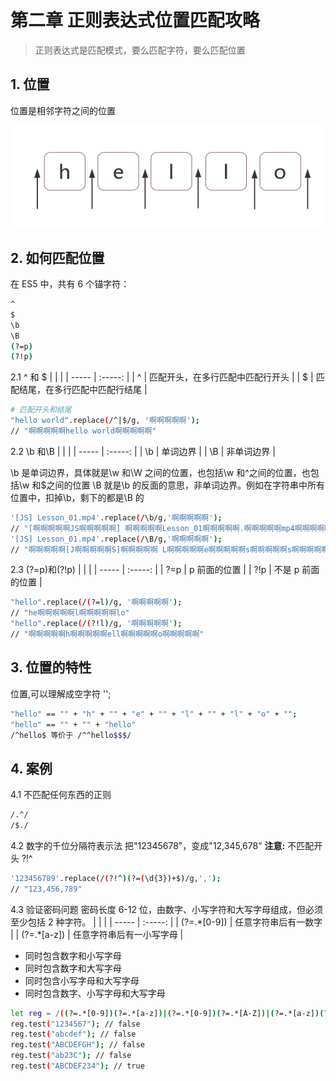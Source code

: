 # 第二章 正则表达式位置匹配攻略

> 正则表达式是匹配模式，要么匹配字符，要么匹配位置

## 1. 位置

位置是相邻字符之间的位置

![](./lib/95d0faf6b21f9414d24c8281b3046746.png)

## 2. 如何匹配位置

在 ES5 中，共有 6 个锚字符：

```bash
^
$
\b
\B
(?=p)
(?!p)
```

2.1 ^ 和 \$
| | |
| ----- | :-----: |
| ^ | 匹配开头，在多行匹配中匹配行开头 |
| \$ | 匹配结尾，在多行匹配中匹配行结尾 |

```bash
# 匹配开头和结尾
"hello world".replace(/^|$/g, '啊啊啊啊啊');
// "啊啊啊啊啊hello world啊啊啊啊啊"
```

2.2 \b 和\B
| | |
| ----- | :-----: |
| \b | 单词边界 |
| \B | 非单词边界 |

\b 是单词边界，具体就是\w 和\W 之间的位置，也包括\w 和^之间的位置，也包括\w 和\$之间的位置
\B 就是\b 的反面的意思，非单词边界。例如在字符串中所有位置中，扣掉\b，剩下的都是\B 的

```bash
'[JS] Lesson_01.mp4'.replace(/\b/g,'啊啊啊啊啊');
// "[啊啊啊啊啊JS啊啊啊啊啊] 啊啊啊啊啊Lesson_01啊啊啊啊啊.啊啊啊啊啊mp4啊啊啊啊啊"
'[JS] Lesson_01.mp4'.replace(/\B/g,'啊啊啊啊啊');
// "啊啊啊啊啊[J啊啊啊啊啊S]啊啊啊啊啊 L啊啊啊啊啊e啊啊啊啊啊s啊啊啊啊啊s啊啊啊啊啊o啊啊啊啊啊n啊啊啊啊啊_啊啊啊啊啊0啊啊啊啊啊1.m啊啊啊啊啊p啊啊啊啊啊4"
```

2.3 (?=p)和(?!p)
| | |
| ----- | :-----: |
| ?=p | p 前面的位置 |
| ?!p | 不是 p 前面的位置 |

```bash
"hello".replace(/(?=l)/g, '啊啊啊啊啊');
// "he啊啊啊啊啊l啊啊啊啊啊lo"
"hello".replace(/(?!l)/g, '啊啊啊啊啊');
// "啊啊啊啊啊h啊啊啊啊啊ell啊啊啊啊啊o啊啊啊啊啊"
```

## 3. 位置的特性

位置,可以理解成空字符 '';

```bash
"hello" == "" + "h" + "" + "e" + "" + "l" + "" + "l" + "o" + "";
"hello" == "" + "" + "hello"
/^hello$ 等价于 /^^hello$$$/
```

## 4. 案例

4.1 不匹配任何东西的正则

```bash
/.^/
/$./
```

4.2 数字的千位分隔符表示法
把"12345678"，变成"12,345,678"
**注意:** 不匹配开头 ?!^

```bash
'123456789'.replace(/(?!^)(?=(\d{3})+$)/g,',');
// "123,456,789"
```

4.3 验证密码问题
密码长度 6-12 位，由数字、小写字符和大写字母组成，但必须至少包括 2 种字符。
| | |
| ----- | :-----: |
| (?=.\*[0-9]) | 任意字符串后有一数字 |
| (?=.\*[a-z]) | 任意字符串后有一小写字母 |

- 同时包含数字和小写字母
- 同时包含数字和大写字母
- 同时包含小写字母和大写字母
- 同时包含数字、小写字母和大写字母

```bash
let reg = /((?=.*[0-9])(?=.*[a-z])|(?=.*[0-9])(?=.*[A-Z])|(?=.*[a-z])(?=.*[A-Z]))^[0-9A-Za-z]{6,12}$/g;
reg.test("1234567"); // false
reg.test("abcdef"); // false
reg.test("ABCDEFGH"); // false
reg.test("ab23C"); // false
reg.test("ABCDEF234"); // true
```
